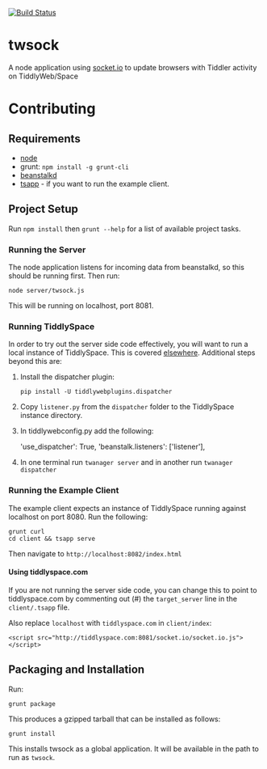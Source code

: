 [![Build Status](https://travis-ci.org/TiddlySpace/tiddlyspacesockets.png)](https://travis-ci.org/TiddlySpace/tiddlyspacesockets)

# twsock

A node application using [socket.io](http://socket.io/) to update browsers with Tiddler activity on TiddlyWeb/Space

# Contributing

## Requirements

* [node](http://nodejs.org/)
* grunt: `npm install -g grunt-cli`
* [beanstalkd](http://kr.github.io/beanstalkd/)
* [tsapp](https://github.com/cdent/tsapp) - if you want to run the example client.

## Project Setup

Run `npm install` then `grunt --help` for a list of available project tasks.

### Running the Server

The node application listens for incoming data from beanstalkd, so this should be running first.  Then run:

    node server/twsock.js

This will be running on localhost, port 8081.

### Running TiddlySpace

In order to try out the server side code effectively, you will want to run a local instance of TiddlySpace.
This is covered [elsewhere](http://tiddlyweb.tiddlyspace.com/Hosting%20Your%20Own%20TiddlySpace).  Additional steps
beyond this are:

1. Install the dispatcher plugin:

    `pip install -U tiddlywebplugins.dispatcher`

2. Copy `listener.py` from the `dispatcher` folder to the TiddlySpace instance directory.

3. In tiddlywebconfig.py add the following:

   'use_dispatcher': True,
   'beanstalk.listeners': ['listener'],

4. In one terminal run `twanager server` and in another run `twanager dispatcher`

### Running the Example Client

The example client expects an instance of TiddlySpace running against localhost on port 8080.  Run the following:

    grunt curl
    cd client && tsapp serve

Then navigate to `http://localhost:8082/index.html`

#### Using tiddlyspace.com

If you are not running the server side code, you can change this to point to tiddlyspace.com by commenting out (#) the
`target_server` line in the `client/.tsapp` file.

Also replace `localhost` with `tiddlyspace.com` in `client/index`:

    <script src="http://tiddlyspace.com:8081/socket.io/socket.io.js"></script>

## Packaging and Installation

Run:

    grunt package

This produces a gzipped tarball that can be installed as follows:

    grunt install

This installs twsock as a global application.  It will be available in the path to run as `twsock`.